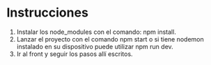 # Instrucciones

1. Instalar los node_modules con el comando: npm install.
2. Lanzar el proyecto con el comando npm start o si tiene nodemon instalado en su dispositivo puede utilizar npm run dev.
3. Ir al front y seguir los pasos allí escritos.